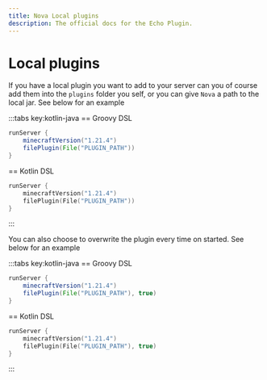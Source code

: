 ```yaml
---
title: Nova Local plugins
description: The official docs for the Echo Plugin.
---
```


# Local plugins
If you have a local plugin you want to add to your server can you of course add them into the `plugins` folder you self, or you can give `Nova` a path to the local jar.
See below for an example

:::tabs key:kotlin-java
== Groovy DSL
```groovy 
runServer {
    minecraftVersion("1.21.4")
    filePlugin(File("PLUGIN_PATH"))
}
```
== Kotlin DSL
```kotlin
runServer {
    minecraftVersion("1.21.4")
    filePlugin(File("PLUGIN_PATH"))
}
```
:::

You can also choose to overwrite the plugin every time on started.
See below for an example

:::tabs key:kotlin-java
== Groovy DSL
```groovy 
runServer {
    minecraftVersion("1.21.4")
    filePlugin(File("PLUGIN_PATH"), true)
}
```
== Kotlin DSL
```kotlin
runServer {
    minecraftVersion("1.21.4")
    filePlugin(File("PLUGIN_PATH"), true)
}
```
:::